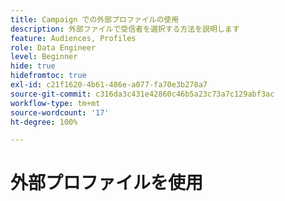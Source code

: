 ```yaml
---
title: Campaign での外部プロファイルの使用
description: 外部ファイルで受信者を選択する方法を説明します
feature: Audiences, Profiles
role: Data Engineer
level: Beginner
hide: true
hidefromtoc: true
exl-id: c21f1620-4b61-486e-a077-fa70e3b278a7
source-git-commit: c316da3c431e42860c46b5a23c73a7c129abf3ac
workflow-type: tm+mt
source-wordcount: '17'
ht-degree: 100%

---
```


# 外部プロファイルを使用
